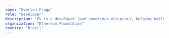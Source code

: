 ```yaml
---
name: "Everton Fraga"
role: "Developer"
description: "Ev is a developer (and sometimes designer), helping build Mist since 2016."
organization: "Ethereum Foundation"
country: "Brazil"
---
```

